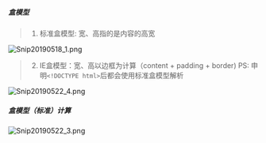 ##### 盒模型
>1. 标准盒模型: 宽、高指的是内容的高宽

![Snip20190518_1.png](https://i.loli.net/2019/05/22/5ce48e7a2989c23654.png)

> 2. IE盒模型：宽、高以边框为计算（content + padding + border)
> PS: 申明`<!DOCTYPE html>`后都会使用标准盒模型解析

![Snip20190522_4.png](https://i.loli.net/2019/05/22/5ce556c7a23c412354.png)

##### 盒模型（标准）计算
![Snip20190522_3.png](https://i.loli.net/2019/05/22/5ce556f599d4445345.png)
